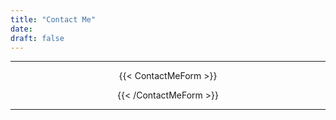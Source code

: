 ```yaml
---
title: "Contact Me"
date:
draft: false
---
```


<hr>

<div style="text-align: center;" markdown="1">
{{< ContactMeForm >}}
  <p>
  </p>
{{< /ContactMeForm >}}
</div>

<hr>